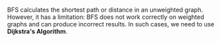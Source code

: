 BFS calculates the shortest path or distance in an unweighted graph. However, it has a limitation: BFS does not work correctly on weighted graphs and can produce incorrect results. In such cases, we need to use **Dijkstra's Algorithm**.